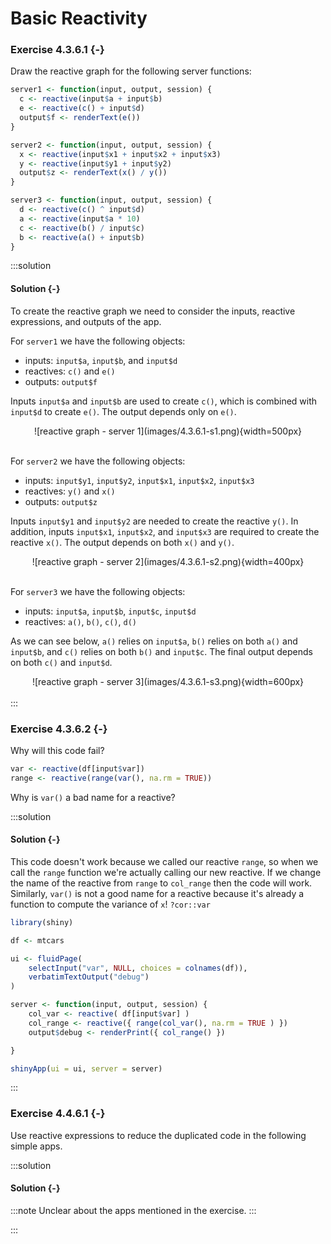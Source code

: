 # Basic Reactivity

### Exercise 4.3.6.1 {-}

Draw the reactive graph for the following server functions:

```r
server1 <- function(input, output, session) {
  c <- reactive(input$a + input$b)
  e <- reactive(c() + input$d)
  output$f <- renderText(e())
}

server2 <- function(input, output, session) {
  x <- reactive(input$x1 + input$x2 + input$x3)
  y <- reactive(input$y1 + input$y2)
  output$z <- renderText(x() / y())
}

server3 <- function(input, output, session) {
  d <- reactive(c() ^ input$d)
  a <- reactive(input$a * 10)
  c <- reactive(b() / input$c)
  b <- reactive(a() + input$b)
}
```

:::solution
#### Solution {-}

To create the reactive graph we need to consider the inputs, reactive
expressions, and outputs of the app.

For `server1` we have the following objects:

- inputs: `input$a`, `input$b`, and `input$d`
- reactives: `c()` and `e()`
- outputs: `output$f`

Inputs `input$a` and `input$b` are used to create `c()`, which is combined with
`input$d` to create `e()`. The output depends only on `e()`.

<center>
![reactive graph - server 1](images/4.3.6.1-s1.png){width=500px}
</center>
<br>

For `server2` we have the following objects:

- inputs: `input$y1`, `input$y2`, `input$x1`, `input$x2`, `input$x3`
- reactives: `y()` and `x()`
- outputs: `output$z`

Inputs `input$y1` and `input$y2` are needed to create the reactive `y()`. In
addition, inputs `input$x1`, `input$x2`, and `input$x3` are required to create
the reactive `x()`. The output depends on both `x()` and `y()`.

<center>
![reactive graph - server 2](images/4.3.6.1-s2.png){width=400px}
</center>
<br>

For `server3` we have the following objects:

- inputs: `input$a`, `input$b`, `input$c`, `input$d`
- reactives: `a()`, `b()`, `c()`, `d()`

As we can see below, `a()` relies on `input$a`, `b()` relies on both `a()` and
`input$b`, and `c()` relies on both `b()` and `input$c`. The final output
depends on both `c()` and `input$d`.

<center>
![reactive graph - server 3](images/4.3.6.1-s3.png){width=600px}
</center>
<br>
:::

<!---------------------------------------------------------------------------->
<!---------------------------------------------------------------------------->
<!---------------------------------------------------------------------------->

### Exercise 4.3.6.2 {-}

Why will this code fail?


```r
var <- reactive(df[input$var])
range <- reactive(range(var(), na.rm = TRUE))
```

Why is `var()` a bad name for a reactive?

:::solution
#### Solution {-}

This code doesn't work because we called our reactive `range`, so when we call the `range` function we're actually calling our new reactive. If we change the name of the reactive from `range` to `col_range` then the code will work. Similarly, `var()` is not a good name for a reactive because it's already a function to compute the variance of `x`! `?cor::var`


```r
library(shiny)

df <- mtcars

ui <- fluidPage(
    selectInput("var", NULL, choices = colnames(df)),
    verbatimTextOutput("debug")
)

server <- function(input, output, session) {
    col_var <- reactive( df[input$var] )
    col_range <- reactive({ range(col_var(), na.rm = TRUE ) })
    output$debug <- renderPrint({ col_range() })

}

shinyApp(ui = ui, server = server)
```

:::

<!---------------------------------------------------------------------------->
<!---------------------------------------------------------------------------->
<!---------------------------------------------------------------------------->

### Exercise 4.4.6.1 {-}

Use reactive expressions to reduce the duplicated code in the following simple
apps.

:::solution
#### Solution {-}

:::note
Unclear about the apps mentioned in the exercise.
:::

:::
